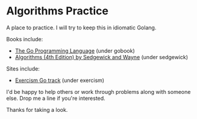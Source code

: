 # Algorithms Practice

A place to practice. I will try to keep this in idiomatic Golang.

Books include:
* [The Go Programming Language](https://www.amazon.com/Programming-Language-Addison-Wesley-Professional-Computing/dp/0134190440) (under gobook)
* [Algorithms (4th Edition) by Sedgewick and Wayne](https://www.amazon.com/Algorithms-4th-Robert-Sedgewick/dp/032157351X) (under sedgewick)

Sites include:
* [Exercism Go track](https://exercism.io/tracks/go) (under exercism)

I'd be happy to help others or work through problems along with someone else. Drop me a line if you're interested.

Thanks for taking a look. 
